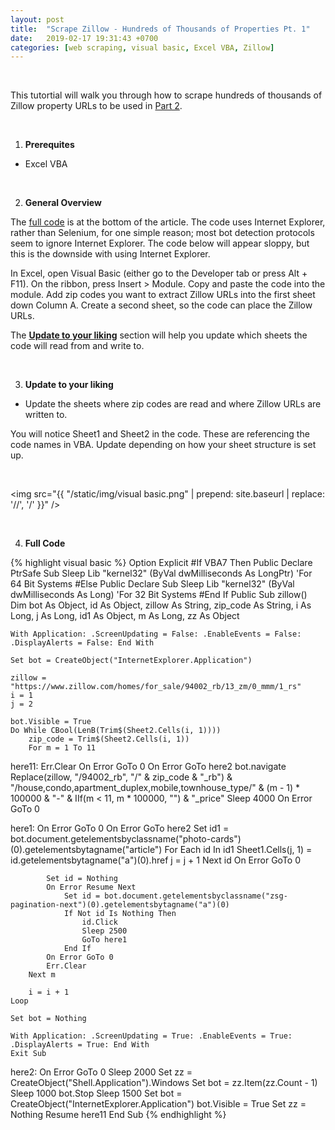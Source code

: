 ```yaml
---
layout: post
title:  "Scrape Zillow - Hundreds of Thousands of Properties Pt. 1"
date:   2019-02-17 19:31:43 +0700
categories: [web scraping, visual basic, Excel VBA, Zillow]
---
```


<br>

This tutortial will walk you through how to scrape hundreds of thousands of Zillow property URLs to be used in <a href="/python/web%20scraping/zillow/2019/02/10/Scrape-Zillow-Hundreds-of-Thousands-of-Properties-Pt.-2-without-Tax-Data.html">Part 2</a>.

<br>

<ol start="1"><li><b>Prerequites</b></li></ol>

<ul><li>Excel VBA</li></ul>

<br>

<ol start="2"><li><b>General Overview</b></li></ol>

The <a href="#full-code">full code</a> is at the bottom of the article. The code uses Internet Explorer, rather than Selenium, for one simple reason; most bot detection protocols seem to ignore Internet Explorer. The code below will appear sloppy, but this is the downside with using Internet Explorer.

In Excel, open Visual Basic (either go to the Developer tab or press Alt + F11). On the ribbon, press Insert > Module. Copy and paste the code into the module. Add zip codes you want to extract Zillow URLs into the first sheet down Column A. Create a second sheet, so the code can place the Zillow URLs.

The <b><a href="#update-to-your-liking">Update to your liking</a></b> section will help you update which sheets the code will read from and write to.

<br>

<ol start="3" id="update-to-your-liking"><li><b>Update to your liking</b></li></ol>

<ul><li>Update the sheets where zip codes are read and where Zillow URLs are written to.</li></ul>

You will notice Sheet1 and Sheet2 in the code. These are referencing the code names in VBA. Update depending on how your sheet structure is set up.

<br>

<img src="{{ "/static/img/visual basic.png" | prepend: site.baseurl | replace: '//', '/' }}" />

<br>

<ol start="4" id="full-code"><li><b>Full Code</b></li></ol>

{% highlight visual basic %}
Option Explicit
#If VBA7 Then
    Public Declare PtrSafe Sub Sleep Lib "kernel32" (ByVal dwMilliseconds As LongPtr) 'For 64 Bit Systems
#Else
    Public Declare Sub Sleep Lib "kernel32" (ByVal dwMilliseconds As Long) 'For 32 Bit Systems
#End If
Public Sub zillow()
    Dim bot As Object, id As Object, zillow As String, zip_code As String, i As Long, j As Long, id1 As Object, m As Long, zz As Object
    
    With Application: .ScreenUpdating = False: .EnableEvents = False: .DisplayAlerts = False: End With
        
    Set bot = CreateObject("InternetExplorer.Application")
    
    zillow = "https://www.zillow.com/homes/for_sale/94002_rb/13_zm/0_mmm/1_rs"
    i = 1
    j = 2
    
    bot.Visible = True
    Do While CBool(LenB(Trim$(Sheet2.Cells(i, 1))))
        zip_code = Trim$(Sheet2.Cells(i, 1))
        For m = 1 To 11
here11:
            Err.Clear
            On Error GoTo 0
            On Error GoTo here2
                bot.navigate Replace(zillow, "/94002_rb", "/" & zip_code & "_rb") & "/house,condo,apartment_duplex,mobile,townhouse_type/" & (m - 1) * 100000 & "-" & IIf(m < 11, m * 100000, "") & "_price"
                Sleep 4000
            On Error GoTo 0
            
here1:
            On Error GoTo 0
            On Error GoTo here2
                Set id1 = bot.document.getelementsbyclassname("photo-cards")(0).getelementsbytagname("article")
                For Each id In id1
                    Sheet1.Cells(j, 1) = id.getelementsbytagname("a")(0).href
                    j = j + 1
                Next id
            On Error GoTo 0
            
            Set id = Nothing
            On Error Resume Next
                Set id = bot.document.getelementsbyclassname("zsg-pagination-next")(0).getelementsbytagname("a")(0)
                If Not id Is Nothing Then
                    id.Click
                    Sleep 2500
                    GoTo here1
                End If
            On Error GoTo 0
            Err.Clear
        Next m
        
        i = i + 1
    Loop
    
    Set bot = Nothing
    
    With Application: .ScreenUpdating = True: .EnableEvents = True: .DisplayAlerts = True: End With
    Exit Sub
here2:
    On Error GoTo 0
    Sleep 2000
    Set zz = CreateObject("Shell.Application").Windows
    Set bot = zz.Item(zz.Count - 1)
    Sleep 1000
    bot.Stop
    Sleep 1500
    Set bot = CreateObject("InternetExplorer.Application")
    bot.Visible = True
    Set zz = Nothing
    Resume here11
End Sub
{% endhighlight %}
